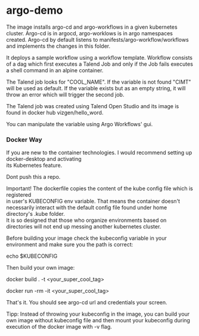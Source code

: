 # argo-demo

The image installs argo-cd and argo-workflows in a given kubernetes cluster. 
Argo-cd is in argocd, argo-worklows is in argo namespaces created. Argo-cd by default listens to 
manifests/argo-workflow/workflows and implements the changes in this folder.

It deploys a sample workflow using a workflow template. Workflow consists of a dag which first 
executes a Talend Job and only if the Job fails executes a shell command in an alpine container.

The Talend job looks for "COOL_NAME". If the variable is not found "CIMT" will be used as default. If the
variable exists but as an empty string, it will throw an error which will trigger the second job.

The Talend job was created using Talend Open Studio and its image is found in docker hub 
vizgen/hello_word.

You can manipulate the variable using Argo Workflows' gui.

###  Docker Way

If you are new to the container technologies. I would recommend setting up docker-desktop and activating \
its Kubernetes feature.

Dont push this a repo. 

Important! The dockerfile copies the content of the kube config file which is registered \
in user's KUBECONFIG env variable. That means the container doesn't necessarily interact with the default config file found under home directory's .kube folder.\
It is so designed that those who organize environments based on directories will not end up messing another kubernetes cluster. 

Before building your image check the kubeconfig variable in your environment and make sure you
the path is correct:

echo $KUBECONFIG

Then build your own image:

docker build . -t <your_super_cool_tag>

docker run -rm -it <your_super_cool_tag>

That's it. You should see argo-cd url and credentials your screen.

Tipp: Instead of throwing your kubeconfig in the image, you can build your own image without kubeconfig file
and then mount your kubeconfig during execution of the docker image with -v flag.
